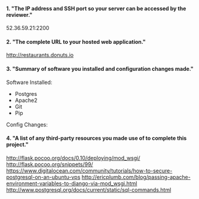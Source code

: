 #### 1. "The IP address and SSH port so your server can be accessed by the reviewer."

52.36.59.21:2200

#### 2. "The complete URL to your hosted web application."

http://restaurants.donuts.io

#### 3. "Summary of software you installed and configuration changes made."

Software Installed:
- Postgres
- Apache2
- Git
- Pip

Config Changes:


#### 4. "A list of any third-party resources you made use of to complete this project."

http://flask.pocoo.org/docs/0.10/deploying/mod_wsgi/
http://flask.pocoo.org/snippets/99/
https://www.digitalocean.com/community/tutorials/how-to-secure-postgresql-on-an-ubuntu-vps
http://ericplumb.com/blog/passing-apache-environment-variables-to-django-via-mod_wsgi.html
http://www.postgresql.org/docs/current/static/sql-commands.html
